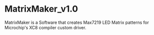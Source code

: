 # MatrixMaker_v1.0
MatrixMaker is a Software that creates Max7219 LED Matrix patterns for Microchip's XC8 compiler custom driver.
